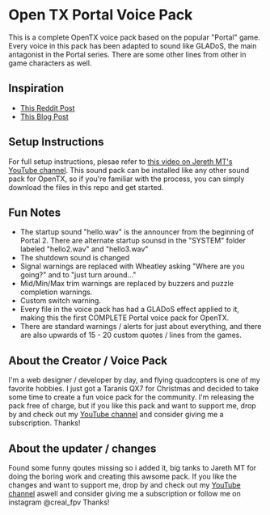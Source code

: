 # Open TX Portal Voice Pack #
This is a complete OpenTX voice pack based on the popular "Portal" game. Every voice in this pack has been adapted to sound like GLADoS, the main antagonist in the Portal series. There are some other lines from other in game characters as well.

## Inspiration ##
- [This Reddit Post](https://www.reddit.com/r/Multicopter/comments/4ybqup/i_made_a_glados_sound_pack_for_the_taranis/)
- [This Blog Post](http://allanrbo.blogspot.com/2016/09/glados-like-sound-pack-for-taranis.html)

## Setup Instructions ##
For full setup instructions, plesae refer to [this video on Jereth MT's YouTube channel](https://www.youtube.com/watch?v=2Q9X3i3uFAU). This sound pack can be installed like any other sound pack for OpenTX, so if you're familiar with the process, you can simply download the files in this repo and get started.

## Fun Notes ##
- The startup sound "hello.wav" is the announcer from the beginning of Portal 2. There are alternate startup sounsd in the "SYSTEM" folder labeled "hello2.wav" and "hello3.wav"
- The shutdown sound is changed
- Signal warnings are replaced with Wheatley asking "Where are you going?" and to "just turn around..."
- Mid/Min/Max trim warnings are replaced by buzzers and puzzle completion warnings.
- Custom switch warning.
- Every file in the voice pack has had a GLADoS effect applied to it, making this the first COMPLETE Portal voice pack for OpenTX.
- There are standard warnings / alerts for just about everything, and there are also upwards of 15 - 20 custom quotes / lines from the games.

## About the Creator / Voice Pack ##
I'm a web designer / developer by day, and flying quadcopters is one of my favorite hobbies. I just got a Taranis QX7 for Christmas and decided to take some time to create a fun voice pack for the community. I'm releasing the pack free of charge, but if you like this pack and want to support me, drop by and check out my [YouTube channel](https://www.youtube.com/channel/UCMK3_KYcJNlNJ_2X_UjrLfA) and consider giving me a subscription. Thanks!

## About the updater / changes ##
Found some funny qoutes missing so i added it, big tanks to Jareth MT for doing the boring work and creating this awsome pack. If you like the changes and want to support me, drop by and check out my [YouTube channel](https://www.youtube.com/channel/UCn4yo0J6IbaEticCCLqKxWw) aswell and consider giving me a subscription or follow me on instagram @creal_fpv Thanks!
